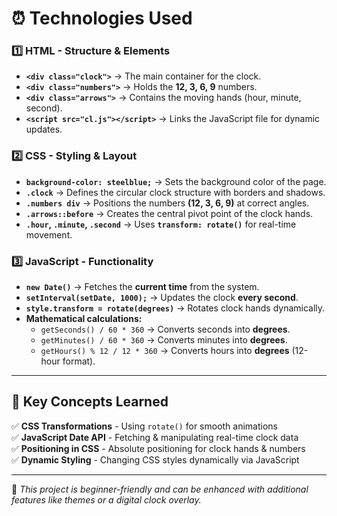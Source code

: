 # ⏰ Technologies Used

### 1️⃣ **HTML** - Structure & Elements  
- **`<div class="clock">`** → The main container for the clock.  
- **`<div class="numbers">`** → Holds the **12, 3, 6, 9** numbers.  
- **`<div class="arrows">`** → Contains the moving hands (hour, minute, second).  
- **`<script src="cl.js"></script>`** → Links the JavaScript file for dynamic updates.  

### 2️⃣ **CSS** - Styling & Layout  
- **`background-color: steelblue;`** → Sets the background color of the page.  
- **`.clock`** → Defines the circular clock structure with borders and shadows.  
- **`.numbers div`** → Positions the numbers **(12, 3, 6, 9)** at correct angles.  
- **`.arrows::before`** → Creates the central pivot point of the clock hands.  
- **`.hour`, `.minute`, `.second`** → Uses **`transform: rotate()`** for real-time movement.  

### 3️⃣ **JavaScript** - Functionality  
- **`new Date()`** → Fetches the **current time** from the system.  
- **`setInterval(setDate, 1000);`** → Updates the clock **every second**.  
- **`style.transform = rotate(degrees)`** → Rotates clock hands dynamically.  
- **Mathematical calculations:**  
  - `getSeconds() / 60 * 360` → Converts seconds into **degrees**.  
  - `getMinutes() / 60 * 360` → Converts minutes into **degrees**.  
  - `getHours() % 12 / 12 * 360` → Converts hours into **degrees** (12-hour format).  

---

## 🎯 Key Concepts Learned  

✅ **CSS Transformations** - Using `rotate()` for smooth animations  
✅ **JavaScript Date API** - Fetching & manipulating real-time clock data  
✅ **Positioning in CSS** - Absolute positioning for clock hands & numbers  
✅ **Dynamic Styling** - Changing CSS styles dynamically via JavaScript  

---

📌 *This project is beginner-friendly and can be enhanced with additional features like themes or a digital clock overlay.*  
